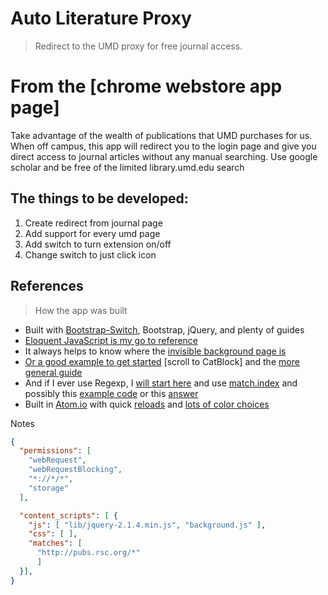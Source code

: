 Auto Literature Proxy
===================
> Redirect to the UMD proxy for free journal access.

# From the [chrome webstore app page]
Take advantage of the wealth of publications that UMD purchases for us. When off campus, this app will redirect you to the login page and give you direct access to journal articles without any manual searching. Use google scholar and be free of the limited library.umd.edu search

## The things to be developed:
1. Create redirect from journal page
1. Add support for every umd page
1. Add switch to turn extension on/off
1. Change switch to just click icon

## References
> How the app was built

- Built with [Bootstrap-Switch](http://www.bootstrap-switch.org/), Bootstrap, jQuery, and plenty of guides
- [Eloquent JavaScript is my go to reference](http://eloquentjavascript.net/03_functions.html)
- It always helps to know where the [invisible background page is](http://stackoverflow.com/questions/10257301/where-to-read-console-messages-from-background-js-in-a-chrome-extension)
- [Or a good example to get started](https://developer.chrome.com/extensions/samples#search:webrequest) [scroll to CatBlock] and the [more general guide](https://developer.chrome.com/extensions/webRequest#event-onBeforeRequest)
- And if I ever use Regexp, I [will start here](http://regexr.com/) and use [match.index](http://stackoverflow.com/questions/2295657/return-positions-of-a-regex-match-in-javascript) and possibly this [example code](https://github.com/blunderboy/requestly/blob/master/src/background/background.js#L148) or this [answer](http://stackoverflow.com/questions/3809401/what-is-a-good-regular-expression-to-match-a-url)
- Built in [Atom.io](https://atom.io/) with quick [reloads](https://chrome.google.com/webstore/detail/extensions-reloader/fimgfedafeadlieiabdeeaodndnlbhid) and [lots of color choices](http://coolors.co/app/)



Notes
```json
{
  "permissions": [
  	"webRequest",
  	"webRequestBlocking",
  	"*://*/*",
  	"storage"
  ],

  "content_scripts": [ {
    "js": [ "lib/jquery-2.1.4.min.js", "background.js" ],
    "css": [ ],
    "matches": [
      "http://pubs.rsc.org/*"
      ]
  }],
}
```
